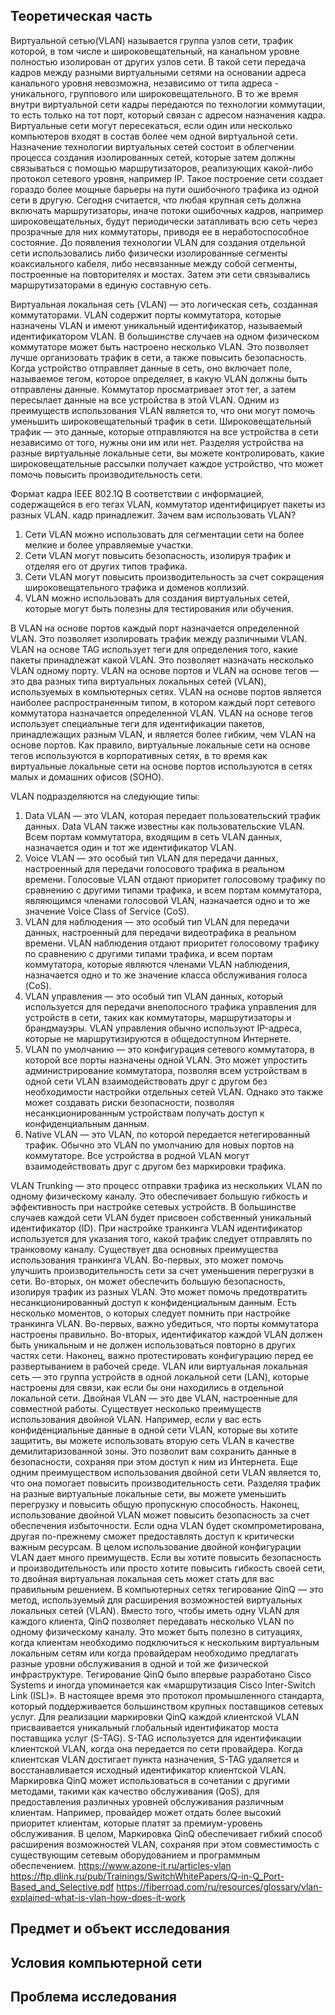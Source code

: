 ## Теоретическая часть
Виртуальной сетью(VLAN) называется группа узлов сети, трафик которой, в том числе и широковещательный, на канальном уровне полностью изолирован от других узлов сети. В такой сети передача кадров между разными виртуальными сетями на основании адреса канального уровня невозможна, независимо от типа адреса - уникального, группового или широковещательного. В то же время внутри виртуальной сети кадры передаются по технологии коммутации, то есть только на тот порт, который связан с адресом назначения кадра. Виртуальные сети могут пересекаться, если один или несколько компьютеров входят в состав более чем одной виртуальной сети.
Назначение технологии виртуальных сетей состоит в облегчении процесса создания изолированных сетей, которые затем должны связываться с помощью маршрутизаторов, реализующих какой-либо протокол сетевого уровня, например IP. Такое построение сети создает гораздо более мощные барьеры на пути ошибочного трафика из одной сети в другую. Сегодня считается, что любая крупная сеть должна включать маршрутизаторы, иначе потоки ошибочных кадров, например широковещательных, будут периодически затапливать всю сеть через прозрачные для них коммутаторы, приводя ее в неработоспособное состояние.
До появления технологии VLAN для создания отдельной сети использовались либо физически изолированные сегменты коаксиального кабеля, либо несвязанные между собой сегменты, построенные на повторителях и мостах. Затем эти сети связывались маршрутизаторами в единую составную сеть.

Виртуальная локальная сеть (VLAN) — это логическая сеть, созданная коммутаторами. VLAN содержит порты коммутатора, которые назначены VLAN и имеют уникальный идентификатор, называемый идентификатором VLAN.
В большинстве случаев на одном физическом коммутаторе может быть настроено несколько VLAN. Это позволяет лучше организовать трафик в сети, а также повысить безопасность.
Когда устройство отправляет данные в сеть, оно включает поле, называемое тегом, которое определяет, в какую VLAN должны быть отправлены данные. Коммутатор просматривает этот тег, а затем пересылает данные на все устройства в этой VLAN.
Одним из преимуществ использования VLAN является то, что они могут помочь уменьшить широковещательный трафик в сети. Широковещательный трафик — это данные, которые отправляются на все устройства в сети независимо от того, нужны они им или нет. Разделяя устройства на разные виртуальные локальные сети, вы можете контролировать, какие широковещательные рассылки получает каждое устройство, что может помочь повысить производительность сети.

Формат кадра IEEE 802.1Q
В соответствии с информацией, содержащейся в его тегах VLAN, коммутатор идентифицирует пакеты из разных VLAN. кадр принадлежит.
Зачем вам использовать VLAN?
1. Сети VLAN можно использовать для сегментации сети на более мелкие и более управляемые участки.
2. Сети VLAN могут повысить безопасность, изолируя трафик и отделяя его от других типов трафика.
3. Сети VLAN могут повысить производительность за счет сокращения широковещательного трафика и доменов коллизий.
4. VLAN можно использовать для создания виртуальных сетей, которые могут быть полезны для тестирования или обучения.

В VLAN на основе портов каждый порт назначается определенной VLAN. Это позволяет изолировать трафик между различными VLAN. VLAN на основе TAG использует теги для определения того, какие пакеты принадлежат какой VLAN. Это позволяет назначать несколько VLAN одному порту.
VLAN на основе портов и VLAN на основе тегов — это два разных типа виртуальных локальных сетей (VLAN), используемых в компьютерных сетях. VLAN на основе портов является наиболее распространенным типом, в котором каждый порт сетевого коммутатора назначается определенной VLAN. VLAN на основе тегов использует специальные теги для идентификации пакетов, принадлежащих разным VLAN, и является более гибким, чем VLAN на основе портов. Как правило, виртуальные локальные сети на основе тегов используются в корпоративных сетях, в то время как виртуальные локальные сети на основе портов используются в сетях малых и домашних офисов (SOHO).

VLAN подразделяются на следующие типы:
1. Data VLAN — это VLAN, которая передает пользовательский трафик данных. Data VLAN также известны как пользовательские VLAN. Всем портам коммутатора, входящим в сеть VLAN данных, назначается один и тот же идентификатор VLAN.
2. Voice VLAN — это особый тип VLAN для передачи данных, настроенный для передачи голосового трафика в реальном времени. Голосовые VLAN отдают приоритет голосовому трафику по сравнению с другими типами трафика, и всем портам коммутатора, являющимся членами голосовой VLAN, назначается одно и то же значение Voice Class of Service (CoS).
3. VLAN для наблюдения — это особый тип VLAN для передачи данных, настроенный для передачи видеотрафика в реальном времени. VLAN наблюдения отдают приоритет голосовому трафику по сравнению с другими типами трафика, и всем портам коммутатора, которые являются членами VLAN наблюдения, назначается одно и то же значение класса обслуживания голоса (CoS).
4. VLAN управления — это особый тип VLAN данных, который используется для передачи внеполосного трафика управления для устройств в сети, таких как коммутаторы, маршрутизаторы и брандмауэры. VLAN управления обычно используют IP-адреса, которые не маршрутизируются в общедоступном Интернете.
5. VLAN по умолчанию — это конфигурация сетевого коммутатора, в которой все порты назначены одной VLAN. Это может упростить администрирование коммутатора, позволяя всем устройствам в одной сети VLAN взаимодействовать друг с другом без необходимости настройки отдельных сетей VLAN. Однако это также может создавать риски безопасности, позволяя несанкционированным устройствам получать доступ к конфиденциальным данным.
6. Native VLAN — это VLAN, по которой передается нетегированный трафик. Обычно это VLAN по умолчанию для новых портов на коммутаторе. Все устройства в родной VLAN могут взаимодействовать друг с другом без маркировки трафика.

VLAN Trunking — это процесс отправки трафика из нескольких VLAN по одному физическому каналу. Это обеспечивает большую гибкость и эффективность при настройке сетевых устройств. В большинстве случаев каждой сети VLAN будет присвоен собственный уникальный идентификатор (ID). При настройке транкинга VLAN идентификатор используется для указания того, какой трафик следует отправлять по транковому каналу.
Существует два основных преимущества использования транкинга VLAN. Во-первых, это может помочь улучшить производительность сети за счет уменьшения перегрузки в сети. Во-вторых, он может обеспечить большую безопасность, изолируя трафик из разных VLAN. Это может помочь предотвратить несанкционированный доступ к конфиденциальным данным.
Есть несколько моментов, о которых следует помнить при настройке транкинга VLAN. Во-первых, важно убедиться, что порты коммутатора настроены правильно. Во-вторых, идентификатор каждой VLAN должен быть уникальным и не должен использоваться повторно в других частях сети. Наконец, важно протестировать конфигурацию перед ее развертыванием в рабочей среде.
VLAN или виртуальная локальная сеть — это группа устройств в одной локальной сети (LAN), которые настроены для связи, как если бы они находились в отдельной локальной сети. Двойная VLAN — это две VLAN, настроенные для совместной работы.
Существует несколько преимуществ использования двойной VLAN. Например, если у вас есть конфиденциальные данные в одной сети VLAN, которые вы хотите защитить, вы можете использовать вторую сеть VLAN в качестве демилитаризованной зоны. Это позволит вам сохранить данные в безопасности, сохраняя при этом доступ к ним из Интернета. Еще одним преимуществом использования двойной сети VLAN является то, что она помогает повысить производительность сети. Разделяя трафик на разные виртуальные локальные сети, вы можете уменьшить перегрузку и повысить общую пропускную способность. Наконец, использование двойной VLAN может повысить безопасность за счет обеспечения избыточности. Если одна VLAN будет скомпрометирована, другая по-прежнему сможет предоставлять доступ к критически важным ресурсам.
В целом использование двойной конфигурации VLAN дает много преимуществ. Если вы хотите повысить безопасность и производительность или просто хотите повысить гибкость своей сети, то двойная виртуальная локальная сеть может стать для вас правильным решением.
В компьютерных сетях тегирование QinQ — это метод, используемый для расширения возможностей виртуальных локальных сетей (VLAN). Вместо того, чтобы иметь одну VLAN для каждого клиента, QinQ позволяет передавать несколько VLAN по одному физическому каналу. Это может быть полезно в ситуациях, когда клиентам необходимо подключиться к нескольким виртуальным локальным сетям или когда провайдерам необходимо предлагать разные уровни обслуживания в одной и той же физической инфраструктуре.
Тегирование QinQ было впервые разработано Cisco Systems и иногда упоминается как «маршрутизация Cisco Inter-Switch Link (ISL)». В настоящее время это протокол промышленного стандарта, который поддерживается большинством крупных поставщиков сетевых услуг.
Для реализации маркировки QinQ каждой клиентской VLAN присваивается уникальный глобальный идентификатор моста поставщика услуг (S-TAG). S-TAG используется для идентификации клиентской VLAN, когда она передается по сети провайдера. Когда клиентская VLAN достигает пункта назначения, S-TAG удаляется и восстанавливается исходный идентификатор клиентской VLAN.
Маркировка QinQ может использоваться в сочетании с другими методами, такими как качество обслуживания (QoS), для предоставления различных уровней обслуживания различным клиентам. Например, провайдер может отдать более высокий приоритет клиентам, которые платят за премиум-уровень обслуживания.
В целом, Маркировка QinQ обеспечивает гибкий способ расширения возможностей VLAN, сохраняя при этом совместимость с существующим сетевым оборудованием и программным обеспечением.
https://www.azone-it.ru/articles-vlan
https://ftp.dlink.ru/pub/Trainings/SwitchWhitePapers/Q-in-Q_Port-Based_and_Selective.pdf
https://fiberroad.com/ru/resources/glossary/vlan-explained-what-is-vlan-how-does-it-work
## Предмет и объект исследования
## Условия компьютерной сети
## Проблема исследования
